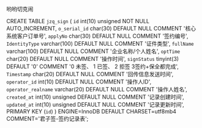 哟哟切克闹

CREATE TABLE `jzq_sign` (
  `id` int(10) unsigned NOT NULL AUTO_INCREMENT,
  `o_serial_id` char(30) DEFAULT NULL COMMENT '核心系统客户订单号',
  `applyNo` char(30) DEFAULT NULL COMMENT '签约编号',
  `IdentityType` varchar(100) DEFAULT NULL COMMENT '证件类型',
  `fullName` varchar(100) DEFAULT NULL COMMENT '企业名称/个人姓名',
  `optTime` char(20) DEFAULT NULL COMMENT '操作时间',
  `signStatus` tinyint(3) DEFAULT '0' COMMENT '0 未签、 1 已签、 2 拒签 3签约+保全都完成',
  `Timestamp` char(20) DEFAULT NULL COMMENT '回传信息发送时间',
  `operator_id` int(10) DEFAULT NULL COMMENT '操作人ID',
  `operator_realname` varchar(20) DEFAULT NULL COMMENT '操作人姓名',
  `created_at` int(10) unsigned DEFAULT NULL COMMENT '记录创建时间',
  `updated_at` int(10) unsigned DEFAULT NULL COMMENT '记录更新时间',
  PRIMARY KEY (`id`)
) ENGINE=InnoDB DEFAULT CHARSET=utf8mb4 COMMENT='君子签-签约记录表';



